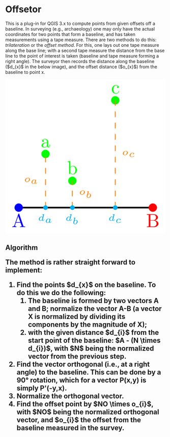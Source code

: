 <h1>Offsetor</h1>
<p>This is a plug-in for QGIS 3.x to compute points from given offsets off a baseline. In surveying (e.g., archaeology) one may only have the actual coordinates for two points that form a baseline, and has taken measurements using a tape measure. There are two methods to do this: <i>trilateration</i> or the <i>offset method</i>. For this, one lays out one tape measure along the base line; with a second tape measure the distance from the base line to the point of interest is taken (baseline and tape measure forming a right angle). The surveyor then records the distance along the baseline ($d_{x}$ in the below image), and the offset distance ($o_{x}$) from the baseline to point x.</p>
<p><img src="img/offset1.png" alt="Image of the offset method, showing a baseline between points A and B; and three points a, b, and c. Also shown are indicators for the distances on the baseline, and dashed lines to indicate the offsets from the baseline."></p>

<h2>Algorithm</p>
The method is rather straight forward to implement:
<ol>
   <li>Find the points $d_{x}$ on the baseline. To do this we do the following:
      <ol>
         <li>The baseline is formed by two vectors A and B; normalize the vector A-B (a vector X is normalized by dividing its components by the magnitude of X);</li>
         <li>with the given distance $d_{i}$ from the start point of the baseline: $A - (N \times d_{i})$, with $N$ being the normalized vector from the previous step.</li>
      </ol>
   <li>Find the vector orthogonal (i.e., at a right angle) to the baseline. This can be done by a 90° rotation, which for a vector P(x,y) is simply P'(-y,x).</li>
   <li>Normalize the orthogonal vector.</li>
   <li>Find the offset point by $NO \times o_{i}$, with $NO$ being the normalized orthogonal vector, and $o_{i}$ the offset from the baseline measured in the survey.</li>
</ol>